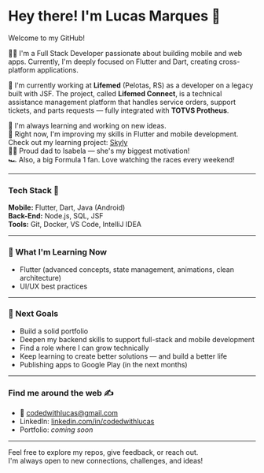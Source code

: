 # Hey there! I'm Lucas Marques 👋  
Welcome to my GitHub!

👨‍💻 I'm a Full Stack Developer passionate about building mobile and web apps. Currently, I'm deeply focused on Flutter and Dart, creating cross-platform applications.

💼 I'm currently working at **Lifemed** (Pelotas, RS) as a developer on a legacy built with JSF. The project, called **Lifemed Connect**, is a technical assistance management platform that handles service orders, support tickets, and parts requests — fully integrated with **TOTVS Protheus**.

🚀 I'm always learning and working on new ideas.  
🎯 Right now, I'm improving my skills in Flutter and mobile development. Check out my learning project: [Skyly](https://github.com/codedwithlucas/skyly)  
👨‍👧 Proud dad to Isabela — she's my biggest motivation!  
🏎️ Also, a big Formula 1 fan. Love watching the races every weekend!

---

### Tech Stack 🔧

**Mobile:** Flutter, Dart, Java (Android)  
**Back-End:** Node.js, SQL, JSF  
**Tools:** Git, Docker, VS Code, IntelliJ IDEA  

---

### 🧠 What I'm Learning Now

- Flutter (advanced concepts, state management, animations, clean architecture)
- UI/UX best practices

---

### 🎯 Next Goals

- Build a solid portfolio
- Deepen my backend skills to support full-stack and mobile development 
- Find a role where I can grow technically
- Keep learning to create better solutions — and build a better life
- Publishing apps to Google Play (in the next months)

---

### Find me around the web ✍️

- 📧 [codedwithlucas@gmail.com](mailto:codedwithlucas@gmail.com)  
- LinkedIn: [linkedin.com/in/codedwithlucas](https://linkedin.com/in/codedwithlucas)  
- Portfolio: *coming soon*  

---

Feel free to explore my repos, give feedback, or reach out.  
I'm always open to new connections, challenges, and ideas!
